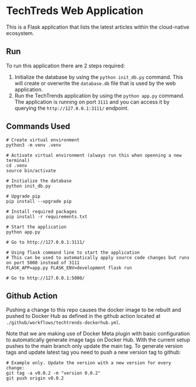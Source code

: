 # TechTreds Web Application

This is a Flask application that lists the latest articles within the cloud-native ecosystem.

## Run 

To run this application there are 2 steps required:

1. Initialize the database by using the `python init_db.py` command. This will create or overwrite the `database.db` file that is used by the web application.
2.  Run the TechTrends application by using the `python app.py` command. The application is running on port `3111` and you can access it by querying the `http://127.0.0.1:3111/` endpoint.


## Commands Used
```
# Create virtual environment
python3 -m venv .venv

# Activate virtual environment (always run this when openning a new terminal)
cd .venv
source bin/activate

# Initialize the database
python init_db.py

# Upgrade pip
pip install --upgrade pip

# Install required packages
pip install -r requirements.txt

# Start the application
python app.py

# Go to http://127.0.0.1:3111/

# Using flask command line to start the application
# This can be used to automatically apply source code changes but runs on port 5000 instead of 3111
FLASK_APP=app.py FLASK_ENV=development flask run

# Go to http://127.0.0.1:5000/
```

## Github Action

Pushing a change to this repo causes the docker image to be rebuilt and pushed to Docker Hub as defined in the github action located at `./github/workflows/techtrends-dockerhub.yml`. 

Note that we are making use of Docker Meta plugin with basic configuration to automatically generate image tags on Docker Hub. With the current setup pushes to the main branch only update the main tag. To generate version tags and update latest tag you need to push a new version tag to github:

```
# Example only. Update the version with a new version for every change:
git tag -a v0.0.2 -m "version 0.0.2"
git push origin v0.0.2
```
